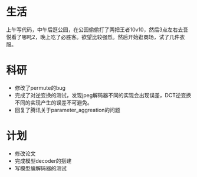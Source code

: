# 生活
上午写代码，中午后逛公园，在公园偷偷打了两把王者10v10，然后3点左右去吾悦看了哪吒2，晚上吃了必胜客。欲望比较强烈。然后开始逛商场，试了几件衣服。

# 科研
- 修改了permute的bug
- 完成了对逆变换的测试，发现jpeg解码器不同的实现会出现误差，DCT逆变换不同的实现产生的误差不可避免。
- 回复了腾讯关于parameter_aggreation的问题

# 计划
- 修改论文
- 完成模型decoder的搭建
- 写模型编解码器的测试

